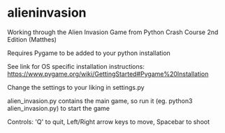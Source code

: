 # alieninvasion
Working through the Alien Invasion Game from Python Crash Course 2nd Edition (Matthes)

Requires Pygame to be added to your python installation

See link for OS specific installation instructions: https://www.pygame.org/wiki/GettingStarted#Pygame%20Installation

Change the settings to your liking in settings.py

alien_invasion.py contains the main game, so run it (eg. python3 alien_invasion.py) to start the game

Controls: 'Q' to quit, Left/Right arrow keys to move, Spacebar to shoot
